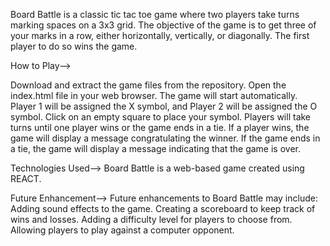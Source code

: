 Board Battle is a classic tic tac toe game where two players take turns marking spaces on a 3x3 grid.
The objective of the game is to get three of your marks in a row, either horizontally, vertically, or diagonally. The first player to do so wins the game.

How to Play-->


Download and extract the game files from the repository.
Open the index.html file in your web browser.
The game will start automatically. Player 1 will be assigned the X symbol, and Player 2 will be assigned the O symbol.
Click on an empty square to place your symbol. Players will take turns until one player wins or the game ends in a tie.
If a player wins, the game will display a message congratulating the winner. If the game ends in a tie, the game will display a message indicating that the game is over.


Technologies Used-->
Board Battle is a web-based game created using REACT.

Future Enhancement-->
Future enhancements to Board Battle may include:
Adding sound effects to the game.
Creating a scoreboard to keep track of wins and losses.
Adding a difficulty level for players to choose from.
Allowing players to play against a computer opponent.
